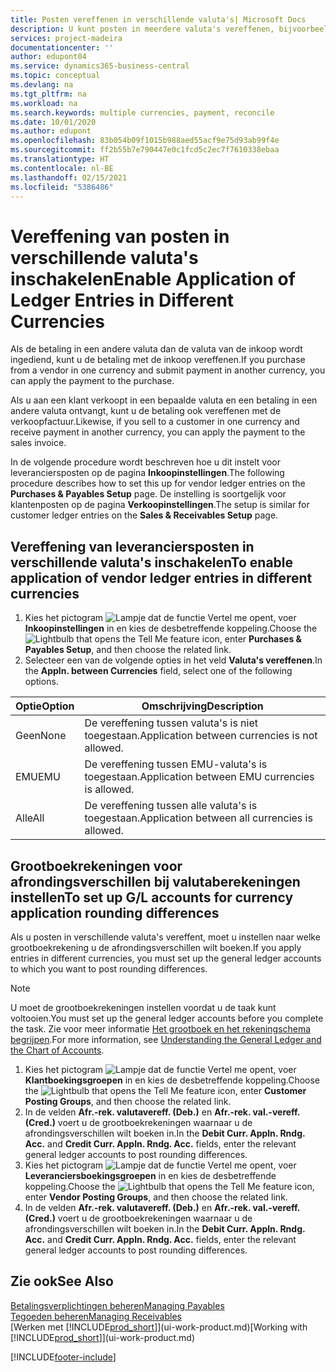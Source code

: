 ```yaml
---
title: Posten vereffenen in verschillende valuta's| Microsoft Docs
description: U kunt posten in meerdere valuta's vereffenen, bijvoorbeeld als u verkoopt in een bepaalde valuta en een betaling in een andere ontvangt.
services: project-madeira
documentationcenter: ''
author: edupont04
ms.service: dynamics365-business-central
ms.topic: conceptual
ms.devlang: na
ms.tgt_pltfrm: na
ms.workload: na
ms.search.keywords: multiple currencies, payment, reconcile
ms.date: 10/01/2020
ms.author: edupont
ms.openlocfilehash: 83b054b09f1015b988aed55acf9e75d93ab99f4e
ms.sourcegitcommit: ff2b55b7e790447e0c1fcd5c2ec7f7610338ebaa
ms.translationtype: HT
ms.contentlocale: nl-BE
ms.lasthandoff: 02/15/2021
ms.locfileid: "5386486"
---
```

# <a name="enable-application-of-ledger-entries-in-different-currencies"></a><span data-ttu-id="4014f-103">Vereffening van posten in verschillende valuta's inschakelen</span><span class="sxs-lookup"><span data-stu-id="4014f-103">Enable Application of Ledger Entries in Different Currencies</span></span>
<span data-ttu-id="4014f-104">Als de betaling in een andere valuta dan de valuta van de inkoop wordt ingediend, kunt u de betaling met de inkoop vereffenen.</span><span class="sxs-lookup"><span data-stu-id="4014f-104">If you purchase from a vendor in one currency and submit payment in another currency, you can apply the payment to the purchase.</span></span>

<span data-ttu-id="4014f-105">Als u aan een klant verkoopt in een bepaalde valuta en een betaling in een andere valuta ontvangt, kunt u de betaling ook vereffenen met de verkoopfactuur.</span><span class="sxs-lookup"><span data-stu-id="4014f-105">Likewise, if you sell to a customer in one currency and receive payment in another currency, you can apply the payment to the sales invoice.</span></span>

<span data-ttu-id="4014f-106">In de volgende procedure wordt beschreven hoe u dit instelt voor leveranciersposten op de pagina **Inkoopinstellingen**.</span><span class="sxs-lookup"><span data-stu-id="4014f-106">The following procedure describes how to set this up for vendor ledger entries on the **Purchases & Payables Setup** page.</span></span> <span data-ttu-id="4014f-107">De instelling is soortgelijk voor klantenposten op de pagina **Verkoopinstellingen**.</span><span class="sxs-lookup"><span data-stu-id="4014f-107">The setup is similar for customer ledger entries on the **Sales & Receivables Setup** page.</span></span>

## <a name="to-enable-application-of-vendor-ledger-entries-in-different-currencies"></a><span data-ttu-id="4014f-108">Vereffening van leveranciersposten in verschillende valuta's inschakelen</span><span class="sxs-lookup"><span data-stu-id="4014f-108">To enable application of vendor ledger entries in different currencies</span></span>
1. <span data-ttu-id="4014f-109">Kies het pictogram ![Lampje dat de functie Vertel me opent](media/ui-search/search_small.png "Vertel me wat u wilt doen"), voer **Inkoopinstellingen** in en kies de desbetreffende koppeling.</span><span class="sxs-lookup"><span data-stu-id="4014f-109">Choose the ![Lightbulb that opens the Tell Me feature](media/ui-search/search_small.png "Tell me what you want to do") icon, enter **Purchases & Payables Setup**, and then choose the related link.</span></span>
2. <span data-ttu-id="4014f-110">Selecteer een van de volgende opties in het veld **Valuta's vereffenen**.</span><span class="sxs-lookup"><span data-stu-id="4014f-110">In the **Appln. between Currencies** field, select one of the following options.</span></span>

| <span data-ttu-id="4014f-111">Optie</span><span class="sxs-lookup"><span data-stu-id="4014f-111">Option</span></span> | <span data-ttu-id="4014f-112">Omschrijving</span><span class="sxs-lookup"><span data-stu-id="4014f-112">Description</span></span> |
| --- | --- |
| <span data-ttu-id="4014f-113">Geen</span><span class="sxs-lookup"><span data-stu-id="4014f-113">None</span></span> |<span data-ttu-id="4014f-114">De vereffening tussen valuta's is niet toegestaan.</span><span class="sxs-lookup"><span data-stu-id="4014f-114">Application between currencies is not allowed.</span></span> |
| <span data-ttu-id="4014f-115">EMU</span><span class="sxs-lookup"><span data-stu-id="4014f-115">EMU</span></span> |<span data-ttu-id="4014f-116">De vereffening tussen EMU-valuta's is toegestaan.</span><span class="sxs-lookup"><span data-stu-id="4014f-116">Application between EMU currencies is allowed.</span></span> |
| <span data-ttu-id="4014f-117">Alle</span><span class="sxs-lookup"><span data-stu-id="4014f-117">All</span></span> |<span data-ttu-id="4014f-118">De vereffening tussen alle valuta's is toegestaan.</span><span class="sxs-lookup"><span data-stu-id="4014f-118">Application between all currencies is allowed.</span></span> |

## <a name="to-set-up-gl-accounts-for-currency-application-rounding-differences"></a><span data-ttu-id="4014f-119">Grootboekrekeningen voor afrondingsverschillen bij valutaberekeningen instellen</span><span class="sxs-lookup"><span data-stu-id="4014f-119">To set up G/L accounts for currency application rounding differences</span></span>  
<span data-ttu-id="4014f-120">Als u posten in verschillende valuta's vereffent, moet u instellen naar welke grootboekrekening u de afrondingsverschillen wilt boeken.</span><span class="sxs-lookup"><span data-stu-id="4014f-120">If you apply entries in different currencies, you must set up the general ledger accounts to which you want to post rounding differences.</span></span>  

> [!NOTE]  
>  <span data-ttu-id="4014f-121">U moet de grootboekrekeningen instellen voordat u de taak kunt voltooien.</span><span class="sxs-lookup"><span data-stu-id="4014f-121">You must set up the general ledger accounts before you complete the task.</span></span> <span data-ttu-id="4014f-122">Zie voor meer informatie [Het grootboek en het rekeningschema begrijpen](finance-general-ledger.md).</span><span class="sxs-lookup"><span data-stu-id="4014f-122">For more information, see [Understanding the General Ledger and the Chart of Accounts](finance-general-ledger.md).</span></span>

1. <span data-ttu-id="4014f-123">Kies het pictogram ![Lampje dat de functie Vertel me opent](media/ui-search/search_small.png "Vertel me wat u wilt doen"), voer **Klantboekingsgroepen** in en kies de desbetreffende koppeling.</span><span class="sxs-lookup"><span data-stu-id="4014f-123">Choose the ![Lightbulb that opens the Tell Me feature](media/ui-search/search_small.png "Tell me what you want to do") icon, enter **Customer Posting Groups**, and then choose the related link.</span></span>  
2. <span data-ttu-id="4014f-124">In de velden **Afr.-rek. valutavereff. (Deb.)** en  **Afr.-rek. val.-vereff. (Cred.)** voert u de grootboekrekeningen waarnaar u de afrondingsverschillen wilt boeken in.</span><span class="sxs-lookup"><span data-stu-id="4014f-124">In the **Debit Curr. Appln. Rndg. Acc.** and **Credit Curr. Appln. Rndg. Acc.** fields, enter the relevant general ledger accounts to post rounding differences.</span></span>  
3. <span data-ttu-id="4014f-125">Kies het pictogram ![Lampje dat de functie Vertel me opent](media/ui-search/search_small.png "Vertel me wat u wilt doen"), voer **Leveranciersboekingsgroepen** in en kies de desbetreffende koppeling.</span><span class="sxs-lookup"><span data-stu-id="4014f-125">Choose the ![Lightbulb that opens the Tell Me feature](media/ui-search/search_small.png "Tell me what you want to do") icon, enter **Vendor Posting Groups**, and then choose the related link.</span></span>  
4. <span data-ttu-id="4014f-126">In de velden **Afr.-rek. valutavereff. (Deb.)** en  **Afr.-rek. val.-vereff. (Cred.)** voert u de grootboekrekeningen waarnaar u de afrondingsverschillen wilt boeken in.</span><span class="sxs-lookup"><span data-stu-id="4014f-126">In the **Debit Curr. Appln. Rndg. Acc.** and **Credit Curr. Appln. Rndg. Acc.** fields, enter the relevant general ledger accounts to post rounding differences.</span></span>  

## <a name="see-also"></a><span data-ttu-id="4014f-127">Zie ook</span><span class="sxs-lookup"><span data-stu-id="4014f-127">See Also</span></span>
[<span data-ttu-id="4014f-128">Betalingsverplichtingen beheren</span><span class="sxs-lookup"><span data-stu-id="4014f-128">Managing Payables</span></span>](payables-manage-payables.md)  
[<span data-ttu-id="4014f-129">Tegoeden beheren</span><span class="sxs-lookup"><span data-stu-id="4014f-129">Managing Receivables</span></span>](receivables-manage-receivables.md)  
<span data-ttu-id="4014f-130">[Werken met [!INCLUDE[prod_short](includes/prod_short.md)]](ui-work-product.md)</span><span class="sxs-lookup"><span data-stu-id="4014f-130">[Working with [!INCLUDE[prod_short](includes/prod_short.md)]](ui-work-product.md)</span></span>


[!INCLUDE[footer-include](includes/footer-banner.md)]